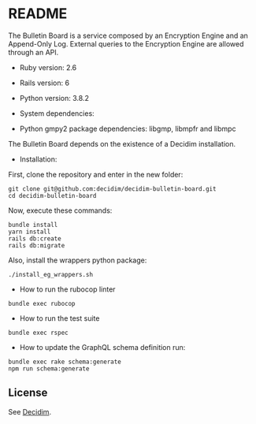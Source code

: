 # README

The Bulletin Board is a service composed by an Encryption Engine and an Append-Only Log. External queries to the Encryption Engine are allowed through an API.

* Ruby version: 2.6
* Rails version: 6
* Python version: 3.8.2

* System dependencies:
 * Python gmpy2 package dependencies: libgmp, libmpfr and libmpc

The Bulletin Board depends on the existence of a Decidim installation.


* Installation:

First, clone the repository and enter in the new folder:
```
git clone git@github.com:decidim/decidim-bulletin-board.git
cd decidim-bulletin-board
```

Now, execute these commands:
```
bundle install
yarn install
rails db:create
rails db:migrate
```

Also, install the wrappers python package:
```
./install_eg_wrappers.sh
```

* How to run the rubocop linter
```
bundle exec rubocop
```

* How to run the test suite
```
bundle exec rspec
```

* How to update the GraphQL schema definition run:

```
bundle exec rake schema:generate
npm run schema:generate
```

## License

See [Decidim](https://github.com/decidim/decidim).

